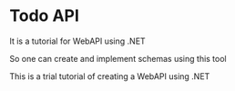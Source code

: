 # Todo API 

It is a tutorial for WebAPI using .NET

So one can create and implement schemas using this tool

This is a trial tutorial of creating a WebAPI using .NET 